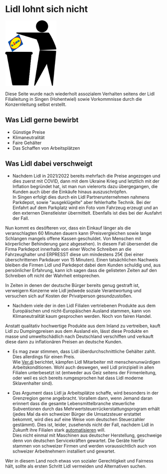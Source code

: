 # Lidl lohnt sich nicht

<img src="./logo.svg" style="height: 15em"/>

Diese Seite wurde nach wiederholt assozialem Verhalten seitens der Lidl Filialleitung in Singen (Hohentwiel) sowie Vorkommnisse durch die Konzernleitung selbst erstellt.

## Was Lidl gerne bewirbt

* Günstige Preise
* Klimaneutralität
* Faire Gehälter
* Das Schaffen von Arbeitsplätzen

## Was Lidl dabei verschweigt

* Nachdem Lidl in 2021/2022 bereits mehrfach die Preise angezogen und dies zuerst mit COVID, dann mit dem Ukraine Krieg und letztlich mit der Inflation begründet hat, ist man nun vielerorts dazu übergegangen, die Kunden auch über die Einkäufe hinaus auszuschröpfen.<br/>
In Singen erfolgt dies durch ein Lidl Partnerunternehmen nahmens Parkdepot, sowie "ausgeklügelte" aber fehlerhafte Technik.
Bei der Einfahrt auf dem Parkplatz wird ein Foto vom Fahrzeug erzeugt und an den externen Dienstleister übermittelt. Ebenfalls ist dies bei der Ausfahrt der Fall.

Nun kommt es desöfteren vor, dass ein Einkauf länger als die veranschlagten 60 Minuten dauern kann (Preisvergleichen sowie lange Schlangen mangels offene Kassen geschuldet. Von Menschen mit körperlicher Behinderung ganz abgesehen).
In diesem Fall übersendet die Firma Parkdepot innerhalb von einer Woche Schreiben an die Fahrzeughalter und ERPRESST diese um mindestens 25€ (bei einer überschrittenen Parkdauer von 15 Minuten).
Einen tatsächlichen Nachweis bleiben die Firmen Lidl und Parkdepot dabei dem Kunden schuldig und, aus persönlicher Erfahrung, kann ich sagen dass die gelisteten Zeiten auf den Schreiben oft nicht der Wahrheit entsprechen.

In Zeiten in denen der deutsche Bürger bereits genug gestraft ist, verweigern Konzerne wie Lidl jedwede soziale Verantwortung und versuchen sich auf Kosten der Privatperson gesundzustoßen.

* Nachdem viele der in den Lidl Filialen vertriebenen Produkte aus dem Europäischen und nicht-Europäischen Ausland stammen, kann von Klimaneutralität kaum gesprochen werden. Noch von fairen Handel.

Anstatt qualitativ hochwertige Produkte aus dem Inland zu vertreiben, kauft Lidl zu Dumpingpreisen aus dem Ausland ein, lässt diese Produkte en masse und umweltschädlich nach Deutschland verschiffen und verkauft diese dann zu inflationären Preisen an deutsche Kunden.

* Es mag zwar stimmen, dass Lidl überdurchschnittliche Gehälter zahlt. Dies allerdings für einen Preis. <br/> 
Wie [Ver.di](https://www.stimme.de/regional/wirtschaft/ver-di-wirft-lidl-menschenverachtende-arbeitsbedingungen-vor-art-451894) berichtet, kämpfen Lidl Mitarbeiter mit menschenunwürdigen Arbeitskonditionen. Wohl auch deswegen, weil Lidl prinzipiell in allen Filialen unterbesetzt ist (entweder aus Geiz seitens der Firmenleitung, oder weil es sich bereits rumgesprochen hat dass Lidl moderne Sklavenhalter sind).

* Das Argument dass Lidl ja Arbeitsplätze schaffe, wird besonders in der Grenzregion gerne angebracht. Vorallem dann, wenn Jemand daran erinnert dass die gesamte Lebensmittelbranche steuerliche Subventionen durch das Mehrwertsteuerrückerstattungsprogram erhält (jedes Mal da ein schweizer Bürger die Umsatzsteuer erstattet bekommt, wird dies auf eine Weise vom deutschen Steuerzahler gestämmt).
Dies ist, leider, zusehends nicht der Fall, nachdem Lidl in Zukunft ihre Filialen stark [automatisieren](https://www.mobiflip.de/shortnews/lidl-bringt-selbstbedienungskassen-nach-deutschland/) will.
<br/> Dies nicht einmal mit Maschinen aus deutscher Herstellung, geschweige denn von deutschen Servicekräften gewartet. Die Geräte hierfür stammen von schweizer Firmen und werden voraussichtlich auch von schweizer Arbeitnehmern installiert und gewartet.

Wer in diesem Land noch etwas von sozialer Gerechtigkeit und Fairness hält, sollte als ersten Schritt Lidl vermeiden und Alternativen suchen.